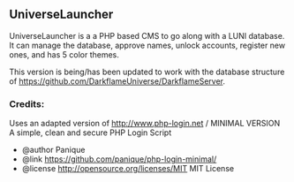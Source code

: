 ## UniverseLauncher

UniverseLauncher is a a PHP based CMS to go along with a LUNI database. It can manage the database, approve names, unlock accounts, register new ones,
and has 5 color themes.

This version is being/has been updated to work with the database structure of  https://github.com/DarkflameUniverse/DarkflameServer.
### Credits:
Uses an adapted version of
http://www.php-login.net / MINIMAL VERSION
A simple, clean and secure PHP Login Script
* @author Panique
* @link https://github.com/panique/php-login-minimal/
* @license http://opensource.org/licenses/MIT MIT License
